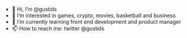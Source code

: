 - 👋 Hi, I’m @gustids
- 👀 I’m interested in games, crypto, movies, basketball and business
- 🌱 I’m currently learning front end development and product manager
- 📫 How to reach me: twitter @gustids

<!---
gustids/gustids is a ✨ special ✨ repository because its `README.md` (this file) appears on your GitHub profile.
You can click the Preview link to take a look at your changes.
--->
